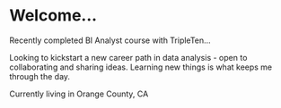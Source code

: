 # Welcome...

Recently completed BI Analyst course with TripleTen...

Looking to kickstart a new career path in data analysis - open to collaborating and sharing ideas.
Learning new things is what keeps me through the day.

Currently living in Orange County, CA
